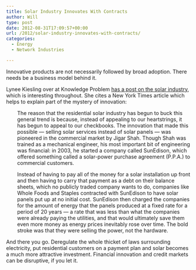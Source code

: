 ```yaml
---
title: Solar Industry Innovates With Contracts
author: Will
type: post
date: 2012-08-31T17:09:57+00:00
url: /2012/solar-industry-innovates-with-contracts/
categories:
  - Energy
  - Network Industries

---
```

Innovative products are not necessarily followed by broad adoption. There needs be a business model behind it.

Lynee Kiesling over at Knowledge Problem [has a post on the solar industry][1], which is interesting throughout. She cites a New York Times article which helps to explain part of the mystery of innovation:

<p style="padding-left: 30px;">
  The reason that the residential solar industry has begun to buck this general trend is because, instead of appealing to our heartstrings, it has begun to appeal to our checkbooks. The innovation that made this possible — selling solar services instead of solar panels — was pioneered in the commercial market by Jigar Shah. Though Shah was trained as a mechanical engineer, his most important bit of engineering was financial: in 2003, he started a company called SunEdison, which offered something called a solar-power purchase agreement (P.P.A.) to commercial customers.
</p>

<p style="padding-left: 30px;">
  Instead of having to pay all of the money for a solar installation up front and then having to carry that payment as a debt on their balance sheets, which no publicly traded company wants to do, companies like Whole Foods and Staples contracted with SunEdison to have solar panels put up at no initial cost. SunEdison then charged the companies for the amount of energy that the panels produced at a fixed rate for a period of 20 years — a rate that was less than what the companies were already paying the utilities, and that would ultimately save them even more money as energy prices inevitably rose over time. The bold stroke was that they were selling the power, not the hardware.
</p>

And there you go. Deregulate the whole thicket of laws surrounding electricity, put residential customers on a payment plan and solar becomes a much more attractive investment. Financial innovation and credit markets can be disruptive, if you let it.

 [1]: http://knowledgeproblem.com/2012/08/28/whither-solar-power-in-the-us/